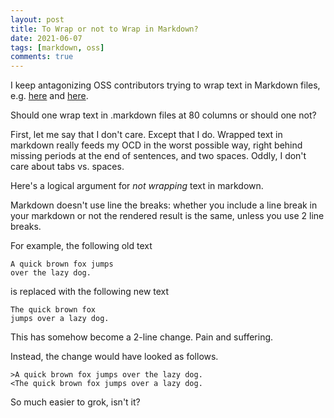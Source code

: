 ```yaml
---
layout: post
title: To Wrap or not to Wrap in Markdown?   
date: 2021-06-07
tags: [markdown, oss]
comments: true
---
```

I keep antagonizing OSS contributors trying to wrap text in Markdown files, e.g. [here](https://github.com/opensearch-project/OpenSearch/pull/689#issuecomment-839241016) and [here](https://github.com/opensearch-project/OpenSearch/pull/712#issuecomment-855271225). 

Should one wrap text in .markdown files at 80 columns or should one not?

First, let me say that I don't care. Except that I do. Wrapped text in markdown really feeds my OCD in the worst possible way, right behind missing periods at the end of sentences, and two spaces. Oddly, I don't care about tabs vs. spaces.

Here's a logical argument for _not wrapping_ text in markdown.

Markdown doesn't use line the breaks: whether you include a line break in your markdown or not the rendered result is the same, unless you use 2 line breaks.

For example, the following old text

```
A quick brown fox jumps 
over the lazy dog.
```

is replaced with the following new text

```
The quick brown fox 
jumps over a lazy dog.
````

This has somehow become a 2-line change. Pain and suffering.

Instead, the change would have looked as follows.

```
>A quick brown fox jumps over the lazy dog.
<The quick brown fox jumps over a lazy dog.
```

So much easier to grok, isn't it?

